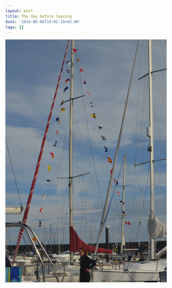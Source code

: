 ```yaml
---
layout: post
title: The day before leaving
date: '2014-08-06T14:02:18+02:00'
tags: []
---
```

![The day before leaving](/files/tumblr_n9vw3u4KcQ1tq106bo1_1280.jpg)
